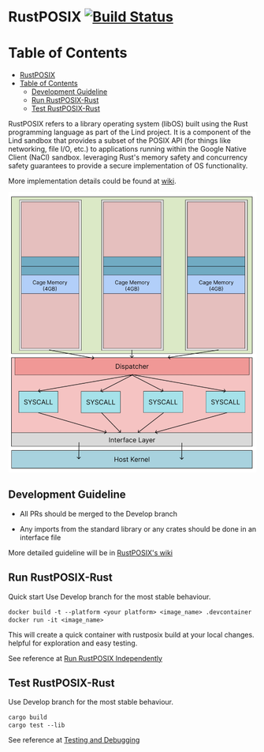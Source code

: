 # RustPOSIX [![Build Status](https://github.com/Lind-Project/RustPOSIX-rust/actions/workflows/lind-selfhost.yml/badge.svg?branch=develop)](https://github.com/Lind-Project/RustPOSIX-rust/actions/workflows/lind-selfhost.yml)

# Table of Contents

- [RustPOSIX ](#rustposix-)
- [Table of Contents](#table-of-contents)
  - [Development Guideline](#development-guideline)
  - [Run RustPOSIX-Rust](#run-rustposix-rust)
  - [Test RustPOSIX-Rust](#test-rustposix-rust)

RustPOSIX refers to a library operating system (libOS) built using the Rust programming language as part of the Lind project.
It is a component of the Lind sandbox that provides a subset of the POSIX API (for things like networking, file I/O, etc.) to applications running within the Google Native Client (NaCl) sandbox. leveraging Rust's memory safety and concurrency safety guarantees to provide a secure implementation of OS functionality.

More implementation details could be found at [wiki](https://github.com/Lind-Project/lind-docs/blob/main/docs/RustPOSIX/Home.md).

![alt text](docs/RustPOSIX-README.jpg)

## Development Guideline

- All PRs should be merged to the Develop branch

- Any imports from the standard library or any crates should be done in an interface file

More detailed guideline will be in [RustPOSIX's wiki](https://github.com/Lind-Project/lind-docs/blob/main/docs/RustPOSIX/Style-Guide.md)

## Run RustPOSIX-Rust

Quick start
Use Develop branch for the most stable behaviour.

```
docker build -t --platform <your platform> <image_name> .devcontainer
docker run -it <image_name>

```

This will create a quick container with rustposix build at your local changes.
helpful for exploration and easy testing.

See reference at [Run RustPOSIX Independently](https://github.com/Lind-Project/lind-docs/blob/main/docs/RustPOSIX/Run-Independently.md)

## Test RustPOSIX-Rust

Use Develop branch for the most stable behaviour.

```
cargo build
cargo test --lib
```

See reference at [Testing and Debugging](https://github.com/Lind-Project/lind-docs/blob/main/docs/RustPOSIX/Testing-and-Debugging.md)